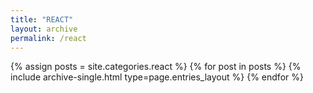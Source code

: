 ```yaml
---
title: "REACT"
layout: archive
permalink: /react
---
```


{% assign posts = site.categories.react %}
{% for post in posts %} {% include archive-single.html type=page.entries_layout %} {% endfor %}
